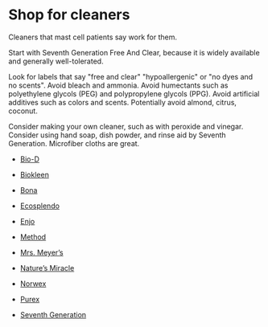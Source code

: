 # Shop for cleaners

Cleaners that mast cell patients say work for them.

Start with Seventh Generation Free And Clear, because it is widely available and generally well-tolerated.

Look for labels that say "free and clear" "hypoallergenic" or "no dyes and no scents". Avoid bleach and ammonia. Avoid humectants such as polyethylene glycols (PEG) and polypropylene glycols (PPG). Avoid artificial additives such as colors and scents. Potentially avoid almond, citrus, coconut.

Consider making your own cleaner, such as with  peroxide and vinegar. Consider using hand soap, dish powder, and rinse aid by Seventh Generation. Microfiber cloths are great.

* [Bio-D](https://biod.co.uk/)

* [Biokleen](https://biokleenhome.com/)

* [Bona](https://www.bona.com)

* [Ecosplendo](https://www.ecosplendo.com)

* [Enjo](https://www.enjo.com)

* [Method](https://methodproducts.com)

* [Mrs. Meyer’s](https://www.mrsmeyers.com/)

* [Nature’s Miracle](https://www.naturesmiracle.com/)

* [Norwex](https://www.norwex.com/)

* [Purex](https://www.purex.com/)

* [Seventh Generation](https://www.seventhgeneration.com/)

